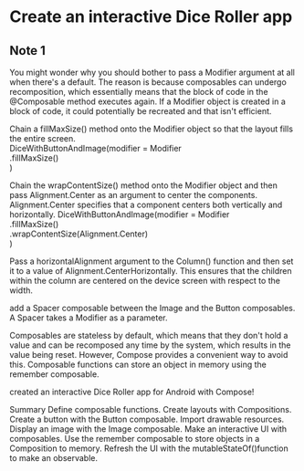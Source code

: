# Create an interactive Dice Roller app

## Note 1
You might wonder why you should bother to pass a Modifier argument at all when there's a default. The reason is because composables can undergo recomposition, which essentially means that the block of code in the @Composable method executes again. If a Modifier object is created in a block of code, it could potentially be recreated and that isn't efficient.


Chain a fillMaxSize() method onto the Modifier object so that the layout fills the entire screen.  
DiceWithButtonAndImage(modifier = Modifier  
.fillMaxSize()  
)  



Chain the wrapContentSize() method onto the Modifier object and then pass Alignment.Center as an argument to center the components. Alignment.Center specifies that a component centers both vertically and horizontally.
DiceWithButtonAndImage(modifier = Modifier  
.fillMaxSize()  
.wrapContentSize(Alignment.Center)  
)  


Pass a horizontalAlignment argument to the Column() function and then set it to a value of Alignment.CenterHorizontally.
This ensures that the children within the column are centered on the device screen with respect to the width.


add a Spacer composable between the Image and the Button composables. A Spacer takes a Modifier as a parameter.



Composables are stateless by default, which means that they don't hold a value and can be recomposed any time by the system, which results in the value being reset. However, Compose provides a convenient way to avoid this. Composable functions can store an object in memory using the remember composable.



created an interactive Dice Roller app for Android with Compose!

Summary
Define composable functions.
Create layouts with Compositions.
Create a button with the Button composable.
Import drawable resources.
Display an image with the Image composable.
Make an interactive UI with composables.
Use the remember composable to store objects in a Composition to memory.
Refresh the UI with the mutableStateOf()function to make an observable.
